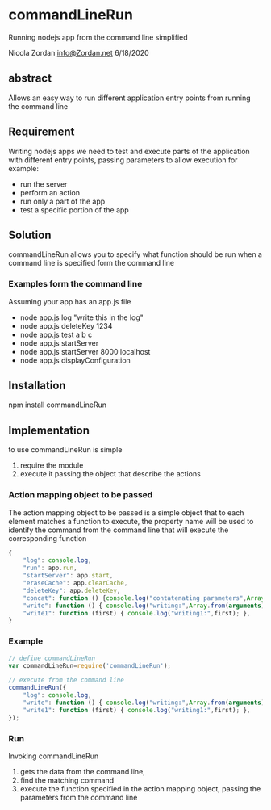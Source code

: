 # commandLineRun
Running nodejs app from the command line simplified

Nicola Zordan
info@Zordan.net 
6/18/2020

## abstract
Allows an easy way to run different application entry points from running the command line

## Requirement
Writing nodejs apps we need to test and execute parts of the application with different entry points, passing parameters to allow execution 
for example: 
- run the server
- perform an action
- run only a part of the app
- test a specific portion of the app

## Solution
commandLineRun allows you to specify what function should be run when a command line is specified form the command line

### Examples form the command line
Assuming your app has an app.js file
- node app.js log "write this in the log"
- node app.js deleteKey 1234
- node app.js test a b c
- node app.js startServer
- node app.js startServer 8000 localhost
- node app.js displayConfiguration

## Installation
npm install commandLineRun

## Implementation
to use commandLineRun is simple
1. require the module
2. execute it passing the object that describe the actions

### Action mapping object to be passed
The action mapping object to be passed is a simple object that to each element matches a function to execute, the property name will be used to identify the command from the command line that will execute the corresponding function

```javascript
{
    "log": console.log,
    "run": app.run,
    "startServer": app.start,
    "eraseCache": app.clearCache,
    "deleteKey": app.deleteKey,
    "concat": function () {console.log("contatenating parameters",Array.from(arguments).join(''))},
    "write": function () { console.log("writing:",Array.from(arguments)); },
    "write1": function (first) { console.log("writing1:",first); },
}
```

### Example
```javascript
// define commandLineRun
var commandLineRun=require('commandLineRun');

// execute from the command line
commandLineRun({
    "log": console.log,
    "write": function () { console.log("writing:",Array.from(arguments)); },
    "write1": function (first) { console.log("writing1:",first); },
});
```

### Run
Invoking commandLineRun 
1. gets the data from the command line, 
2. find the matching command
3. execute the function specified in the action mapping object, passing the parameters from the command line

